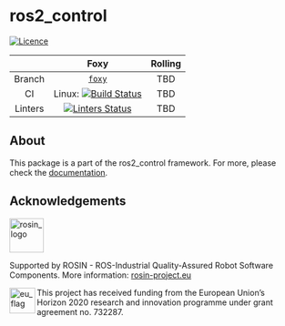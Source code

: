 # ros2_control

[![Licence](https://img.shields.io/badge/License-Apache%202.0-blue.svg)](https://opensource.org/licenses/Apache-2.0)

|         | Foxy    | Rolling
|:-------:|:-------:|:-------:|
| Branch  | [`foxy`](https://github.com/ros-controls/ros2_control/tree/foxy) | TBD
| CI  | Linux: [![Build Status](https://github.com/ros-controls/ros2_control/workflows/Test%20ros2_control/badge.svg)](https://github.com/ros-controls/ros2_control/actions?query=workflow%3A"Test%20ros2_control")| TBD |
| Linters  | [![Linters Status](https://github.com/ros-controls/ros2_control/workflows/Lint%20ros2_control/badge.svg)](https://github.com/ros-controls/ros2_control/actions?query=workflow%3A"Lint+ros2_control")| TBD |


## About
This package is a part of the ros2_control framework.
For more, please check the [documentation](https://ros-controls.github.io/control.ros.org/).

## Acknowledgements

<a href="http://rosin-project.eu">
  <img src="http://rosin-project.eu/wp-content/uploads/rosin_ack_logo_wide.png"
       alt="rosin_logo" height="60" >
</a>

Supported by ROSIN - ROS-Industrial Quality-Assured Robot Software Components.
More information: <a href="http://rosin-project.eu">rosin-project.eu</a>

<img src="http://rosin-project.eu/wp-content/uploads/rosin_eu_flag.jpg"
     alt="eu_flag" height="45" align="left" >

This project has received funding from the European Union’s Horizon 2020
research and innovation programme under grant agreement no. 732287.
